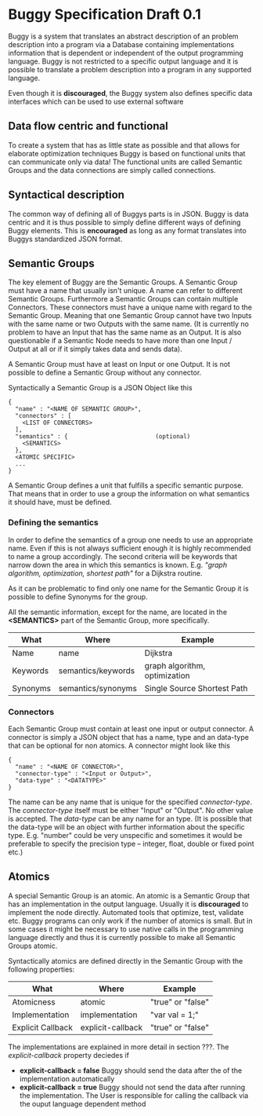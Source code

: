 # Buggy Specification Draft 0.1

Buggy is a system that translates an abstract description of an problem description
into a program via a Database containing implementations information that is
dependent or independent of the output programming language. Buggy is not
restricted to a specific output language and it is possible to translate
a problem description into a program in any supported language.

Even though it is **discouraged**, the Buggy system also defines specific data
interfaces which can be used to use external software

## Data flow centric and functional

To create a system that has as little state as possible and that allows for
elaborate optimization techniques Buggy is based on functional units that can
communicate only via data! The functional units are called Semantic Groups and
the data connections are simply called connections.

## Syntactical description

The common way of defining all of Buggys parts is in JSON. Buggy is data centric
and it is thus possible to simply define different ways of defining Buggy
elements. This is **encouraged** as long as any format translates into Buggys
standardized JSON format.

## Semantic Groups

The key element of Buggy are the Semantic Groups. A Semantic Group must have
a name that usually isn't unique. A name can refer to different Semantic Groups.
Furthermore a Semantic Groups can contain multiple Connectors. These connectors
 must have a unique name with regard to the Semantic Group. Meaning that one
 Semantic Group cannot have two Inputs with the same name or two Outputs with
 the same name. (It is currently no problem to have an Input that has the same
 name as an Output. It is also questionable if a Semantic Node needs to have
 more than one Input / Output at all or if it simply takes data and sends data).

 A Semantic Group must have at least on Input or one Output. It is not possible
 to define a Semantic Group without any connector.

Syntactically a Semantic Group is a JSON Object like this

```
{
  "name" : "<NAME OF SEMANTIC GROUP>",
  "connectors" : [
    <LIST OF CONNECTORS>
  ],
  "semantics" : {                         (optional)
    <SEMANTICS>
  },
  <ATOMIC SPECIFIC>
  ...
}
```

A Semantic Group defines a unit that fulfills a specific semantic purpose. That
means that in order to use a group the information on what semantics it should
have, must be defined.

### Defining the semantics

In order to define the semantics of a group one needs to use an appropriate name.
Even if this is not always sufficient enough it is highly recommended to name
a group accordingly. The second criteria will be keywords that narrow down
the area in which this semantics is known. E.g.
*"graph algorithm, optimization, shortest path"* for a Dijkstra routine.

As it can be problematic to find only one name for the Semantic Group it is
possible to define Synonyms for the group.

All the semantic information, except for the name, are located in the
**&lt;SEMANTICS&gt;** part of the Semantic Group, more specifically.

| **What** | **Where**                | **Example**                   |
|----------|--------------------------|-------------------------------|
| Name     | name                     | Dijkstra                      |
| Keywords | semantics/keywords       | graph algorithm, optimization |
| Synonyms | semantics/synonyms       | Single Source Shortest Path   |

### Connectors

Each Semantic Group must contain at least one input or output connector. A
connector is simply a JSON object that has a name, type and an
data-type that can be optional for non atomics. A connector might look like this

```
{
  "name" : "<NAME OF CONNECTOR>",
  "connector-type" : "<Input or Output>",
  "data-type" : "<DATATYPE>"
}
```

The name can be any name that is unique for the specified *connector-type*. The
*connector-type* itself must be either "Input" or "Output". No other value is
accepted. The *data-type* can be any name for an type. (It is possible that the
data-type will be an object with further information about the specific type.
E.g. "number" could be very unspecific and sometimes it would be preferable to
specify the precision type &ndash; integer, float, double or fixed point etc.)


## Atomics

A special Semantic Group is an atomic. An atomic is a Semantic Group that
has an implementation in the output language. Usually it is **discouraged** to
implement the node directly. Automated tools that optimize, test, validate etc.
Buggy programs can only work if the number of atomics is small. But in some cases
it might be necessary to use native calls in the programming language directly
and thus it is currently possible to make all Semantic Groups atomic.

Syntactically atomics are defined directly in the Semantic Group with the
following properties:

| **What**       | **Where**                | **Example**                   |
|----------------|--------------------------|-------------------------------|
| Atomicness     | atomic                   | "true" or "false"             |
| Implementation | implementation           | "var val = 1;"                |
| Explicit Callback | explicit-callback     | "true" or "false"             |

The implementations are explained in more detail in section ???. The
*explicit-callback* property deciedes if
 * **explicit-callback = false** Buggy should send the data after the of the
 implementation automatically
 * **explicit-callback = true** Buggy should not send the data after running the
 implementation. The User is responsible for calling the callback via the ouput language
 dependent method
